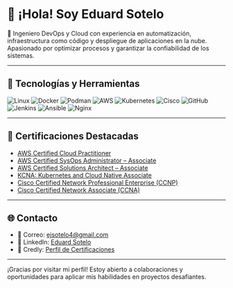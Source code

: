 # 👋 ¡Hola! Soy Eduard Sotelo

🚀 Ingeniero DevOps y Cloud con experiencia en automatización, infraestructura como código y despliegue de aplicaciones en la nube. Apasionado por optimizar procesos y garantizar la confiabilidad de los sistemas.

---

## 🧰 Tecnologías y Herramientas

![Linux](https://img.shields.io/badge/Linux-FCC624?style=for-the-badge&logo=linux&logoColor=black)
![Docker](https://img.shields.io/badge/Docker-2496ED?style=for-the-badge&logo=docker&logoColor=white)
![Podman](https://img.shields.io/badge/Podman-892CA0?style=for-the-badge&logo=podman&logoColor=white)
![AWS](https://img.shields.io/badge/AWS-232F3E?style=for-the-badge&logo=amazonaws&logoColor=white)
![Kubernetes](https://img.shields.io/badge/Kubernetes-326CE5?style=for-the-badge&logo=kubernetes&logoColor=white)
![Cisco](https://img.shields.io/badge/Cisco-1BA0D7?style=for-the-badge&logo=cisco&logoColor=white)
![GitHub](https://img.shields.io/badge/GitHub-181717?style=for-the-badge&logo=github&logoColor=white)
![Jenkins](https://img.shields.io/badge/Jenkins-D24939?style=for-the-badge&logo=jenkins&logoColor=white)
![Ansible](https://img.shields.io/badge/Ansible-EE0000?style=for-the-badge&logo=ansible&logoColor=white)
![Nginx](https://img.shields.io/badge/Nginx-009639?style=for-the-badge&logo=nginx&logoColor=white)

---

## 📜 Certificaciones Destacadas

- [AWS Certified Cloud Practitioner](https://www.credly.com/badges/21edffdb-eb62-4856-a8f1-cac02fee37f6)
- [AWS Certified SysOps Administrator – Associate](https://www.credly.com/badges/f351b014-749a-403c-b4ea-2d72a1d42913)
- [AWS Certified Solutions Architect – Associate](https://www.credly.com/badges/69d83e12-17ab-4e41-82a0-1149ce8e0f69)
- [KCNA: Kubernetes and Cloud Native Associate](https://www.credly.com/earner/earned/badge/3a6d4d68-09ab-4f79-b157-18098cb723f9)
- [Cisco Certified Network Professional Enterprise (CCNP)](https://www.credly.com/badges/2fb003b2-e89b-4a51-b816-8cf5161e1dc1)
- [Cisco Certified Network Associate (CCNA)](https://www.credly.com/badges/f93da646-4432-4067-b03c-4b007cab64b5)

---

## 🌐 Contacto

- 📧 Correo: [ejsotelo4@gmail.com](mailto:ejsotelo4@gmail.com)
- 💼 LinkedIn: [Eduard Sotelo](https://www.linkedin.com/in/eduard-sotelo-solano/)
- 🏅 Credly: [Perfil de Certificaciones](https://www.credly.com/users/eduard-sotelo/)

---

¡Gracias por visitar mi perfil! Estoy abierto a colaboraciones y oportunidades para aplicar mis habilidades en proyectos desafiantes.
